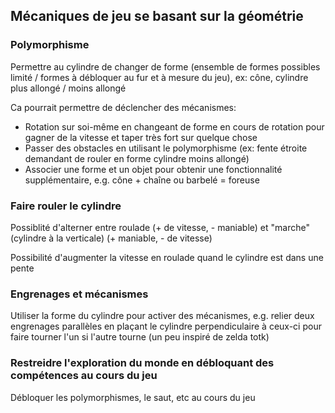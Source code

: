 ## Mécaniques de jeu se basant sur la géométrie

### Polymorphisme

Permettre au cylindre de changer de forme (ensemble de formes possibles limité / formes à débloquer au fur et à mesure du jeu), ex: cône, cylindre plus allongé / moins allongé

Ca pourrait permettre de déclencher des mécanismes:
- Rotation sur soi-même en changeant de forme en cours de rotation pour gagner de la vitesse et taper très fort sur quelque chose
- Passer des obstacles en utilisant le polymorphisme (ex: fente étroite demandant de rouler en forme cylindre moins allongé)
- Associer une forme et un objet pour obtenir une fonctionnalité supplémentaire, e.g. cône + chaîne ou  barbelé = foreuse


### Faire rouler le cylindre

Possiblité d'alterner entre roulade (+ de vitesse, - maniable) et "marche" (cylindre à la verticale) (+ maniable, - de vitesse)

Possibilité d'augmenter la vitesse en roulade quand le cylindre est dans une pente

### Engrenages et mécanismes

Utiliser la forme du cylindre pour activer des mécanismes, e.g. relier deux engrenages parallèles en plaçant le cylindre perpendiculaire à ceux-ci pour faire tourner l'un si l'autre tourne (un peu inspiré de zelda totk)

### Restreidre l'exploration du monde en débloquant des compétences au cours du jeu

Débloquer les polymorphismes, le saut, etc au cours du jeu
